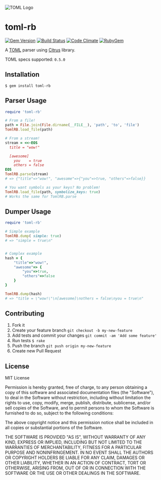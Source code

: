 ![TOML Logo](https://github.com/toml-lang/toml/blob/master/logos/toml-100.png)


toml-rb
=======

[![Gem Version](https://badge.fury.io/rb/toml-rb.svg)](http://badge.fury.io/rb/toml-rb)
[![Build Status](https://travis-ci.org/emancu/toml-rb.svg)](https://travis-ci.org/emancu/toml-rb)
[![Code Climate](https://codeclimate.com/github/emancu/toml-rb/badges/gpa.svg)](https://codeclimate.com/github/emancu/toml-rb)
[![RubyGem](https://img.shields.io/gem/dt/toml-rb.svg)](https://rubygems.org/gems/toml-rb)

A [TOML](https://github.com/toml-lang/toml) parser using [Citrus](http://mjackson.github.io/citrus) library.

TOML specs supported: `0.5.0`

Installation
------------

    $ gem install toml-rb

Parser Usage
------------

```ruby
require 'toml-rb'

# From a file!
path = File.join(File.dirname(__FILE__), 'path', 'to', 'file')
TomlRB.load_file(path)

# From a stream!
stream = <<-EOS
  title = "wow!"

  [awesome]
    you    = true
    others = false
EOS
TomlRB.parse(stream)
# => {"title"=>"wow!", "awesome"=>{"you"=>true, "others"=>false}}

# You want symbols as your keys? No problem!
TomlRB.load_file(path, symbolize_keys: true) 
# Works the same for TomlRB.parse
```

Dumper Usage
------------

```ruby
require 'toml-rb'

# Simple example
TomlRB.dump( simple: true)
# => "simple = true\n"


# Complex example
hash = { 
    "title"=>"wow!", 
    "awesome"=> {
        "you"=>true, 
        "others"=>false
    }
}

TomlRB.dump(hash)
# => "title = \"wow!\"\n[awesome]\nothers = false\nyou = true\n"
```

Contributing
------------

1. Fork it
2. Create your feature branch `git checkout -b my-new-feature`
3. Add tests and commit your changes `git commit -am 'Add some feature'`
4. Run tests `$ rake`
5. Push the branch `git push origin my-new-feature`
6. Create new Pull Request

License
-------

MIT License

Permission is hereby granted, free of charge, to any person obtaining
a copy of this software and associated documentation files (the
"Software"), to deal in the Software without restriction, including
without limitation the rights to use, copy, modify, merge, publish,
distribute, sublicense, and/or sell copies of the Software, and to
permit persons to whom the Software is furnished to do so, subject to
the following conditions:

The above copyright notice and this permission notice shall be
included in all copies or substantial portions of the Software.

THE SOFTWARE IS PROVIDED "AS IS", WITHOUT WARRANTY OF ANY KIND,
EXPRESS OR IMPLIED, INCLUDING BUT NOT LIMITED TO THE WARRANTIES OF
MERCHANTABILITY, FITNESS FOR A PARTICULAR PURPOSE AND
NONINFRINGEMENT. IN NO EVENT SHALL THE AUTHORS OR COPYRIGHT HOLDERS BE
LIABLE FOR ANY CLAIM, DAMAGES OR OTHER LIABILITY, WHETHER IN AN ACTION
OF CONTRACT, TORT OR OTHERWISE, ARISING FROM, OUT OF OR IN CONNECTION
WITH THE SOFTWARE OR THE USE OR OTHER DEALINGS IN THE SOFTWARE.
